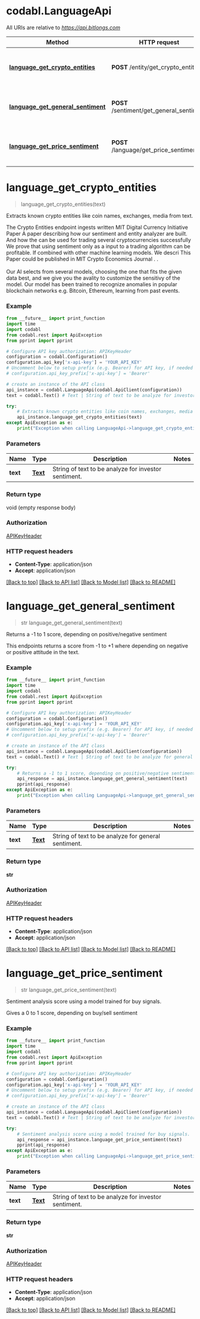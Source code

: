 # codabl.LanguageApi

All URIs are relative to *https://api.bitlongs.com*

Method | HTTP request | Description
------------- | ------------- | -------------
[**language_get_crypto_entities**](LanguageApi.md#language_get_crypto_entities) | **POST** /entity/get_crypto_entities | Extracts known crypto entities like coin names, exchanges, media from text.
[**language_get_general_sentiment**](LanguageApi.md#language_get_general_sentiment) | **POST** /sentiment/get_general_sentiment | Returns a -1 to 1 score, depending on positive/negative sentiment
[**language_get_price_sentiment**](LanguageApi.md#language_get_price_sentiment) | **POST** /language/get_price_sentiment | Sentiment analysis score using a model trained for buy signals.


# **language_get_crypto_entities**
> language_get_crypto_entities(text)

Extracts known crypto entities like coin names, exchanges, media from text.

The Crypto Entities endpoint ingests written MIT Digital Currency Initiative Paper A paper describing how our sentiment and entity analyzer are built. And how the can be used for trading several cryptocurrencies successfully  We prove that using sentiment only as a input to a trading algorithm can be profitable. If combined with other machine learning models. We descri This Paper could be published in MIT Crypto Economics Journal . . <br><br> Our AI selects from several models, choosing the one that fits the given data best, and we give you the avality to customize the sensitivy of the model. Our model has been trained to recognize anomalies in popular blockchain networks e.g. Bitcoin, Ethereum, learning from past events.

### Example
```python
from __future__ import print_function
import time
import codabl
from codabl.rest import ApiException
from pprint import pprint

# Configure API key authorization: APIKeyHeader
configuration = codabl.Configuration()
configuration.api_key['x-api-key'] = 'YOUR_API_KEY'
# Uncomment below to setup prefix (e.g. Bearer) for API key, if needed
# configuration.api_key_prefix['x-api-key'] = 'Bearer'

# create an instance of the API class
api_instance = codabl.LanguageApi(codabl.ApiClient(configuration))
text = codabl.Text() # Text | String of text to be analyze for investor sentiment.

try:
    # Extracts known crypto entities like coin names, exchanges, media from text.
    api_instance.language_get_crypto_entities(text)
except ApiException as e:
    print("Exception when calling LanguageApi->language_get_crypto_entities: %s\n" % e)
```

### Parameters

Name | Type | Description  | Notes
------------- | ------------- | ------------- | -------------
 **text** | [**Text**](Text.md)| String of text to be analyze for investor sentiment. | 

### Return type

void (empty response body)

### Authorization

[APIKeyHeader](../README.md#APIKeyHeader)

### HTTP request headers

 - **Content-Type**: application/json
 - **Accept**: application/json

[[Back to top]](#) [[Back to API list]](../README.md#documentation-for-api-endpoints) [[Back to Model list]](../README.md#documentation-for-models) [[Back to README]](../README.md)

# **language_get_general_sentiment**
> str language_get_general_sentiment(text)

Returns a -1 to 1 score, depending on positive/negative sentiment

This endpoints returns a score from -1 to +1 where depending on negative or positive attitude in the text.

### Example
```python
from __future__ import print_function
import time
import codabl
from codabl.rest import ApiException
from pprint import pprint

# Configure API key authorization: APIKeyHeader
configuration = codabl.Configuration()
configuration.api_key['x-api-key'] = 'YOUR_API_KEY'
# Uncomment below to setup prefix (e.g. Bearer) for API key, if needed
# configuration.api_key_prefix['x-api-key'] = 'Bearer'

# create an instance of the API class
api_instance = codabl.LanguageApi(codabl.ApiClient(configuration))
text = codabl.Text() # Text | String of text to be analyze for general sentiment.

try:
    # Returns a -1 to 1 score, depending on positive/negative sentiment
    api_response = api_instance.language_get_general_sentiment(text)
    pprint(api_response)
except ApiException as e:
    print("Exception when calling LanguageApi->language_get_general_sentiment: %s\n" % e)
```

### Parameters

Name | Type | Description  | Notes
------------- | ------------- | ------------- | -------------
 **text** | [**Text**](Text.md)| String of text to be analyze for general sentiment. | 

### Return type

**str**

### Authorization

[APIKeyHeader](../README.md#APIKeyHeader)

### HTTP request headers

 - **Content-Type**: application/json
 - **Accept**: application/json

[[Back to top]](#) [[Back to API list]](../README.md#documentation-for-api-endpoints) [[Back to Model list]](../README.md#documentation-for-models) [[Back to README]](../README.md)

# **language_get_price_sentiment**
> str language_get_price_sentiment(text)

Sentiment analysis score using a model trained for buy signals.

Gives a 0 to 1 score, depending on buy/sell sentiment

### Example
```python
from __future__ import print_function
import time
import codabl
from codabl.rest import ApiException
from pprint import pprint

# Configure API key authorization: APIKeyHeader
configuration = codabl.Configuration()
configuration.api_key['x-api-key'] = 'YOUR_API_KEY'
# Uncomment below to setup prefix (e.g. Bearer) for API key, if needed
# configuration.api_key_prefix['x-api-key'] = 'Bearer'

# create an instance of the API class
api_instance = codabl.LanguageApi(codabl.ApiClient(configuration))
text = codabl.Text() # Text | String of text to be analyze for investor sentiment.

try:
    # Sentiment analysis score using a model trained for buy signals.
    api_response = api_instance.language_get_price_sentiment(text)
    pprint(api_response)
except ApiException as e:
    print("Exception when calling LanguageApi->language_get_price_sentiment: %s\n" % e)
```

### Parameters

Name | Type | Description  | Notes
------------- | ------------- | ------------- | -------------
 **text** | [**Text**](Text.md)| String of text to be analyze for investor sentiment. | 

### Return type

**str**

### Authorization

[APIKeyHeader](../README.md#APIKeyHeader)

### HTTP request headers

 - **Content-Type**: application/json
 - **Accept**: application/json

[[Back to top]](#) [[Back to API list]](../README.md#documentation-for-api-endpoints) [[Back to Model list]](../README.md#documentation-for-models) [[Back to README]](../README.md)

